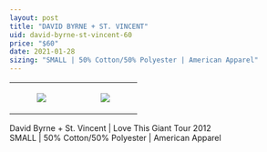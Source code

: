 ```yaml
---
layout: post
title: "DAVID BYRNE + ST. VINCENT"
uid: david-byrne-st-vincent-60
price: "$60"
date: 2021-01-28
sizing: "SMALL | 50% Cotton/50% Polyester | American Apparel"
---
```




<table style="width:100%;"><tr><td style="vertical-align:top;">
      <figure class="tmblr-full" data-orig-height="2048" data-orig-width="1365" data-orig-src="https://concertshirts.netlify.app/shirts/0353/0353-01.jpg"><img src="https://64.media.tumblr.com/42085a4c537921a97d19ba709bfdd7d4/d4da0ef69ec7de5b-29/s540x810/417559b204e53337119c22a5d933fe4176cbb11d.jpg" data-orig-height="2048" data-orig-width="1365" data-orig-src="https://concertshirts.netlify.app/shirts/0353/0353-01.jpg"/></figure></td>
    <td style="vertical-align:top;">
      <figure class="tmblr-full" data-orig-height="2048" data-orig-width="1365" data-orig-src="https://concertshirts.netlify.app/shirts/0353/0353-02.jpg"><img src="https://64.media.tumblr.com/6f7ec37945ed8d50cc8ae376496ad8b3/d4da0ef69ec7de5b-86/s540x810/c5d4672cd1e3bf51f865f07c9b1a36513570d4e3.jpg" data-orig-height="2048" data-orig-width="1365" data-orig-src="https://concertshirts.netlify.app/shirts/0353/0353-02.jpg"/></figure></td>
  </tr></table><p>
  David Byrne + St. Vincent | Love This Giant Tour 2012<br/>SMALL | 50% Cotton/50% Polyester | American Apparel
</p>
